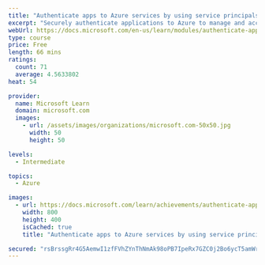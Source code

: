 ```yaml
---
title: "Authenticate apps to Azure services by using service principals and managed identities for Azure resources"
excerpt: "Securely authenticate applications to Azure to manage and access Azure services. Service principals and managed identities for Azure resources give your app an Azure Active Directory identity."
webUrl: https://docs.microsoft.com/en-us/learn/modules/authenticate-apps-with-managed-identities/
type: course
price: Free
length: 66 mins
ratings:
  count: 71
  average: 4.5633802
heat: 54

provider:
  name: Microsoft Learn
  domain: microsoft.com
  images:
    - url: /assets/images/organizations/microsoft.com-50x50.jpg
      width: 50
      height: 50

levels:
  - Intermediate

topics:
  - Azure

images:
  - url: https://docs.microsoft.com/learn/achievements/authenticate-apps-with-managed-identities-social.png
    width: 800
    height: 400
    isCached: true
    title: "Authenticate apps to Azure services by using service principals and managed identities for Azure resources"

secured: "rsBrssgRr4G5AemwI1zfFVhZYnThNmAk98oPB7IpeRx7GZC0j2Bo6ycT5amWrWnAun1LL7KrrRmV+qdMoYxulhU1IP2wZ4TpfQE96mmcrbOU8UeNmhxpKPUZnONQ5VoBadz9GtZbdvaYJJdlocolnqep6YfPUOwk2qnIDycNe9D2r2nH0zFybZlT9eRCcRhtNeWdkvKuk4NDLsOxm49X3MUHOSI6ECZWIPTzfJ/Qp1iZOKBSY/M+nIwb8UwggMB7Uz/z5h+oo4z7Yz4VY0A6bkh8cbaBohGHE5EVESjw2Cr/UGHineL/6nVVP0P9Ac9xtdRw96ARpOKGVdmat1e74fqzS5EBl5NsC/NfAb5kRzeRZghUVcEjZMK/A0TbadyBIkCjHc6VHw5dE2HqX2MO8g==;F8nC6w03+/HvzS7cB5X/7A=="
---
```


